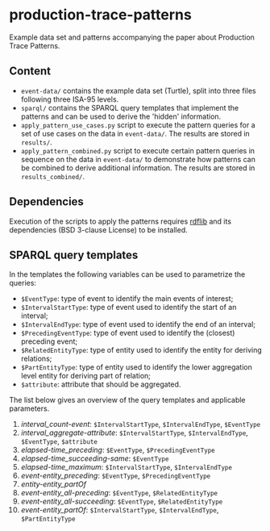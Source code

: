 # production-trace-patterns
Example data set and patterns accompanying the paper about Production Trace Patterns.

## Content

* `event-data/` contains the example data set (Turtle), split into three files following three ISA-95 levels.
* `sparql/` contains the SPARQL query templates that implement the patterns and can be used to derive the 'hidden' information.
* `apply_pattern_use_cases.py` script to execute the pattern queries for a set of use cases on the data in `event-data/`. The results are stored in `results/`.
* `apply_pattern_combined.py` script to execute certain pattern queries in sequence on the data in `event-data/` to demonstrate how patterns can be combined to derive additional information. The results are stored in `results_combined/`.

## Dependencies
Execution of the scripts to apply the patterns requires [rdflib](https://github.com/RDFLib) and its dependencies (BSD 3-clause License) to be installed.

## SPARQL query templates
In the templates the following variables can be used to parametrize the queries:
* `$EventType`: type of event to identify the main events of interest;
* `$IntervalStartType`: type of event used to identify the start of an interval;
* `$IntervalEndType`: type of event used to identify the end of an interval;
* `$PrecedingEventType`: type of event used to identify the (closest) preceding event;
* `$RelatedEntityType`: type of entity used to identify the entity for deriving relations;
* `$PartEntityType`: type of entity used to identify the lower aggregation level entity for deriving part of relation;
* `$attribute`: attribute that should be aggregated.

The list below gives an overview of the query templates and applicable parameters.
1. *interval_count-event*: `$IntervalStartType`, `$IntervalEndType`, `$EventType`
2. *interval_aggregate-attribute*: `$IntervalStartType`, `$IntervalEndType`, `$EventType`, `$attribute`
3. *elapsed-time_preceding*: `$EventType`, `$PrecedingEventType`
4. *elapsed-time_succeeding-same*: `$EventType`
5. *elapsed-time_maximum*: `$IntervalStartType`, `$IntervalEndType`
6. *event-entity_preceding*: `$EventType`, `$PrecedingEventType`
7. *entity-entity_partOf*
8. *event-entity_all-preceding*: `$EventType`, `$RelatedEntityType`
9. *event-entity_all-succeeding*: `$EventType`, `$RelatedEntityType`
10. *event-entity_partOf*: `$IntervalStartType`, `$IntervalEndType`, `$PartEntityType`